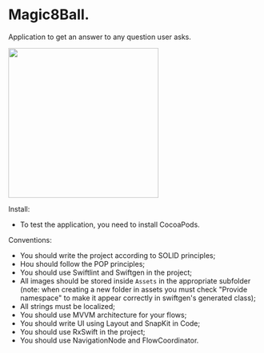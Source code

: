 # Magic8Ball.
Application to get an answer to any question user asks.

<img src="MagicBallAnimation.mov" width=300>

Install:
- To test the application, you need to install CocoaPods.

Conventions:
- You should write the project according to SOLID principles;
- Нou should follow the POP principles;
- You should use Swiftlint and Swiftgen in the project;
- All images should be stored inside `Assets` in the appropriate subfolder (note: when creating a new folder in assets you must check "Provide namespace" to make it appear correctly in swiftgen's generated class);
- All strings must be localized;
- You should use MVVM architecture for your flows;
- You should write UI using Layout and SnapKit in Code;
- You should use RxSwift in the project;
- You should use NavigationNode and FlowCoordinator.
